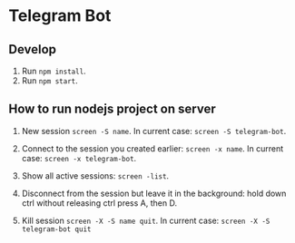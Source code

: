 # Telegram Bot

## Develop

1. Run `npm install`.
2. Run `npm start`.

## How to run nodejs project on server

1. New session `screen -S name`. In current case: `screen -S telegram-bot`.

2. Connect to the session you created earlier: `screen -x name`. In current case: `screen -x telegram-bot`. 
   
3. Show all active sessions: `screen -list`.

4. Disconnect from the session but leave it in the background: hold down ctrl without releasing ctrl press A, then D.

5. Kill session `screen -X -S name quit`. In current case: `screen -X -S telegram-bot quit`
